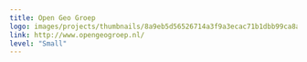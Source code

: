 ```yaml
---
title: Open Geo Groep
logo: images/projects/thumbnails/8a9eb5d56526714a3f9a3ecac71b1dbb99ca8a75.png.150x50_q85.png
link: http://www.opengeogroep.nl/
level: "Small"
---
```

